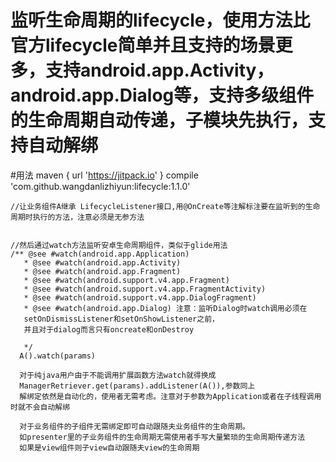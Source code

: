 # 监听生命周期的lifecycle，使用方法比官方lifecycle简单并且支持的场景更多，支持android.app.Activity，android.app.Dialog等，支持多级组件的生命周期自动传递，子模块先执行，支持自动解绑
 
#用法
maven { url 'https://jitpack.io' }
compile 'com.github.wangdanlizhiyun:lifecycle:1.1.0'
  
  ```
  //让业务组件A继承 LifecycleListener接口,用@OnCreate等注解标注要在监听到的生命周期时执行的方法，注意必须是无参方法
  
  
  //然后通过watch方法监听安卓生命周期组件，类似于glide用法
  /** @see #watch(android.app.Application)
     * @see #watch(android.app.Activity)
     * @see #watch(android.app.Fragment)
     * @see #watch(android.support.v4.app.Fragment)
     * @see #watch(android.support.v4.app.FragmentActivity)
     * @see #watch(android.support.v4.app.DialogFragment)
     * @see #watch(android.app.Dialog) 注意：监听Dialog时watch调用必须在
     setOnDismissListener和setOnShowListener之前，
     并且对于dialog而言只有oncreate和onDestroy
     
     */
    A().watch(params)
    
    对于纯java用户由于不能调用扩展函数方法watch就得换成
    ManagerRetriever.get(params).addListener(A()),参数同上
    解绑定依然是自动化的，使用者无需考虑。注意对于参数为Application或者在子线程调用时就不会自动解绑
    
    对于业务组件的子组件无需绑定即可自动跟随夫业务组件的生命周期。
    如presenter里的子业务组件的生命周期无需使用者手写大量繁琐的生命周期传递方法
    如果是view组件则子view自动跟随夫view的生命周期
  ```
  
    
 